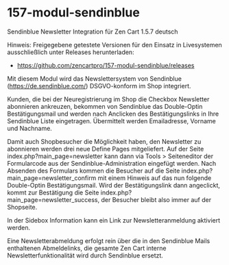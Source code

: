 # 157-modul-sendinblue
Sendinblue Newsletter Integration für Zen Cart 1.5.7 deutsch

Hinweis: 
Freigegebene getestete Versionen für den Einsatz in Livesystemen ausschließlich unter Releases herunterladen:
* https://github.com/zencartpro/157-modul-sendinblue/releases

Mit diesem Modul wird das Newslettersystem von Sendinblue (https://de.sendinblue.com/) DSGVO-konform im Shop integriert. 

Kunden, die bei der Neuregistrierung im Shop die Checkbox Newsletter abonnieren ankreuzen, bekommen von Sendinblue das Double-Optin Bestätigungsmail und werden nach Anclicken des Bestätigungslinks in Ihre Sendinblue Liste eingetragen.
Übermittelt werden Emailadresse, Vorname und Nachname.

Damit auch Shopbesucher die Möglichkeit haben, den Newsletter zu abonnieren werden drei neue Define Pages mitgeliefert. Auf der Seite index.php?main_page=newsletter kann dann via Tools > Seiteneditor der Formularcode aus der Sendinblue-Administration eingefügt werden.
Nach Absenden des Formulars kommen die Besucher auf die Seite index.php?main_page=newsletter_confirm mit einem Hinweis auf das nun folgende Double-Optin Bestätigungsmail.
Wird der Bestätigungslink dann angeclickt, kommt zur Bestätigung die Seite index.php?main_page=newsletter_success, der Besucher bleibt also immer auf der Shopseite.

In der Sidebox Information kann ein Link zur Newsletteranmeldung aktiviert werden.

Eine Newsletterabmeldung erfolgt rein über die in den Sendinblue Mails enthaltenen Abmeldelinks, die gesamte Zen Cart interne Newsletterfunktionalität wird durch Sendinblue ersetzt.
